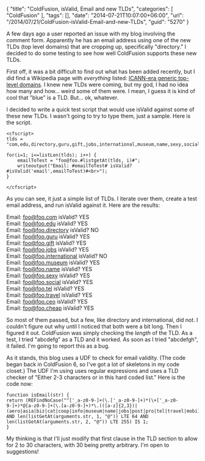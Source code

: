 {
	"title": "ColdFusion, isValid, Email and new TLDs",
	"categories": [
		"ColdFusion"
	],
	"tags": [],
	"date": "2014-07-21T10:07:00+06:00",
	"url": "/2014/07/21/ColdFusion-isValid-Email-and-new-TLDs",
	"guid": "5270"
}

<p>
A few days ago a user reported an issue with my blog involving the comment form. Apparently he has an email address using one of the new TLDs (top level domains) that are cropping up, specifically "directory." I decided to do some testing to see how well ColdFusion supports these new TLDs.
</p>
<!--more-->
<p>
First off, it was a bit difficult to find out what has been added recently, but I did find a Wikipedia page with <i>everything</i> listed: <a href="http://en.wikipedia.org/wiki/List_of_Internet_top-level_domains#ICANN-era_generic_top-level_domains">ICANN-era generic top-level domains</a>. I knew new TLDs were coming, but my god, I had no idea how many and how... weird some of them were. I mean, I guess it is kind of cool that "blue" is a TLD. But... ok, whatever. 
</p>

<p>
I decided to write a quick test script that would use isValid against some of these new TLDs. I wasn't going to try to type them, just a sample. Here is the script.
</p>

<pre><code class="language-javascript">&lt;cfscript&gt;
tlds = &quot;com,edu,directory,guru,gift,jobs,international,museum,name,sexy,social,tel,travel,ceo,cheap&quot;;

for(i=1; i&lt;=listLen(tlds); i++) {
	emailToTest = &quot;foo@foo.#listgetAt(tlds, i)#&quot;;
	writeoutput(&quot;Email: #emailToTest# isValid? #isValid('email',emailToTest)#&lt;br&gt;&quot;);
}

&lt;/cfscript&gt;</code></pre>

<p>
As you can see, it just a simple list of TLDs. I iterate over them, create a test email address, and run isValid against it. Here are the results:
</p>

Email: foo@foo.com isValid? YES<br>
Email: foo@foo.edu isValid? YES<br>
Email: foo@foo.directory isValid? NO<br>
Email: foo@foo.guru isValid? YES<br>
Email: foo@foo.gift isValid? YES<br>
Email: foo@foo.jobs isValid? YES<br>
Email: foo@foo.international isValid? NO<br>
Email: foo@foo.museum isValid? YES<br>
Email: foo@foo.name isValid? YES<br>
Email: foo@foo.sexy isValid? YES<br>
Email: foo@foo.social isValid? YES<br>
Email: foo@foo.tel isValid? YES<br>
Email: foo@foo.travel isValid? YES<br>
Email: foo@foo.ceo isValid? YES<br>
Email: foo@foo.cheap isValid? YES<br>

<p/>

<p>
So most of them passed, but a few, like directory and international, did not. I couldn't figure out why until I noticed that both were a bit long. Then I figured it out. ColdFusion was simply checking the <i>length</i> of the TLD. As a test, I tried "abcdefg" as a TLD and it worked. As soon as I tried "abcdefgh", it failed. I'm going to report this as a bug.
</p>

<p>
As it stands, this blog uses a UDF to check for email validity. (The code began back in ColdFusion 6, so I've got a lot of skeletons in my code closet.) The UDF I'm using uses regular expressions and uses a TLD checker of "Either 2-3 characters or in this hard coded list." Here is the code now:
</p>

<pre><code class="language-javascript">function isEmail(str) {
return (REFindNoCase("^['_a-z0-9-]+(\.['_a-z0-9-]+)*(\+['_a-z0-9-]+)*@[a-z0-9-]+(\.[a-z0-9-]+)*\.(([a-z]{2,3})|(aero|asia|biz|cat|coop|info|museum|name|jobs|post|pro|tel|travel|mobi))$",arguments.str) AND len(listGetAt(arguments.str, 1, "@")) LTE 64 AND
len(listGetAt(arguments.str, 2, "@")) LTE 255) IS 1;
}
</code></pre>

<p>
My thinking is that I'll just modify that first clause in the TLD section to allow for 2 to 30 characters, with 30 being pretty arbitrary. I'm open to suggestions!
</p>